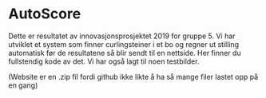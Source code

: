 # AutoScore
Dette er resultatet av innovasjonsprosjektet 2019 for gruppe 5. Vi har utviklet et system som finner curlingsteiner i et bo og regner ut stilling automatisk før de resultatene så blir sendt til en nettside. Her finner du fullstendig kode av det. Vi har også lagt til noen testbilder. 

(Website er en .zip fil fordi github ikke likte å ha så mange filer lastet opp på en gang)
